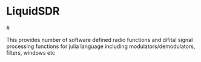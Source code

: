 # LiquidSDR
#<p>This provides number of software defined radio functions and difital signal processing functions for julia language including modulators/demodulators, filters, windows etc</p>

